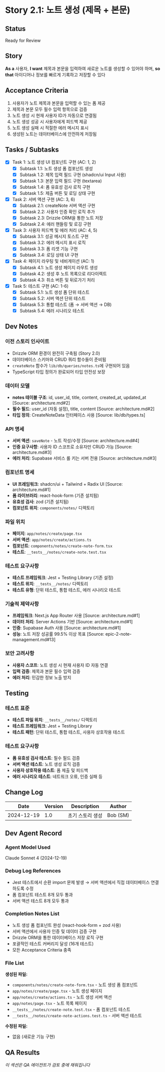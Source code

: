 # Story 2.1: 노트 생성 (제목 + 본문)

## Status
Ready for Review

## Story

**As a** 사용자,
**I want** 제목과 본문을 입력하여 새로운 노트를 생성할 수 있어야 하며,
**so that** 아이디어나 정보를 빠르게 기록하고 저장할 수 있다

## Acceptance Criteria

1. 사용자가 노트 제목과 본문을 입력할 수 있는 폼 제공
2. 제목과 본문 모두 필수 입력 항목으로 검증
3. 노트 생성 시 현재 사용자 ID가 자동으로 연결됨
4. 노트 생성 성공 시 사용자에게 피드백 제공
5. 노트 생성 실패 시 적절한 에러 메시지 표시
6. 생성된 노트는 데이터베이스에 안전하게 저장됨

## Tasks / Subtasks

- [x] Task 1: 노트 생성 UI 컴포넌트 구현 (AC: 1, 2)
  - [x] Subtask 1.1: 노트 생성 폼 컴포넌트 생성
  - [x] Subtask 1.2: 제목 입력 필드 구현 (shadcn/ui Input 사용)
  - [x] Subtask 1.3: 본문 입력 필드 구현 (textarea)
  - [x] Subtask 1.4: 폼 유효성 검사 로직 구현
  - [x] Subtask 1.5: 제출 버튼 및 로딩 상태 구현
- [x] Task 2: 서버 액션 구현 (AC: 3, 6)
  - [x] Subtask 2.1: createNote 서버 액션 구현
  - [x] Subtask 2.2: 사용자 인증 확인 로직 추가
  - [x] Subtask 2.3: Drizzle ORM을 통한 노트 저장
  - [x] Subtask 2.4: 에러 핸들링 및 로깅 구현
- [x] Task 3: 사용자 피드백 및 에러 처리 (AC: 4, 5)
  - [x] Subtask 3.1: 성공 메시지 토스트 구현
  - [x] Subtask 3.2: 에러 메시지 표시 로직
  - [x] Subtask 3.3: 폼 리셋 기능 구현
  - [x] Subtask 3.4: 로딩 상태 UI 구현
- [x] Task 4: 페이지 라우팅 및 네비게이션 (AC: 1)
  - [x] Subtask 4.1: 노트 생성 페이지 라우트 생성
  - [x] Subtask 4.2: 생성 후 노트 목록으로 리다이렉트
  - [x] Subtask 4.3: 취소 버튼 및 뒤로가기 처리
- [x] Task 5: 테스트 구현 (AC: 1-6)
  - [x] Subtask 5.1: 노트 생성 폼 단위 테스트
  - [x] Subtask 5.2: 서버 액션 단위 테스트
  - [x] Subtask 5.3: 통합 테스트 (폼 → 서버 액션 → DB)
  - [x] Subtask 5.4: 에러 시나리오 테스트

## Dev Notes

### 이전 스토리 인사이트
- Drizzle ORM 환경이 완전히 구축됨 (Story 2.0)
- 데이터베이스 스키마와 CRUD 쿼리 함수들이 준비됨
- `createNote` 함수가 `lib/db/queries/notes.ts`에 구현되어 있음
- TypeScript 타입 정의가 완료되어 타입 안전성 보장

### 데이터 모델
- **notes 테이블 구조**: id, user_id, title, content, created_at, updated_at [Source: architecture.md#2]
- **필수 필드**: user_id (자동 설정), title, content [Source: architecture.md#2]
- **타입 정의**: CreateNoteData 인터페이스 사용 [Source: lib/db/types.ts]

### API 명세
- **서버 액션**: `saveNote` - 노트 작성/수정 [Source: architecture.md#4]
- **인증 요구사항**: 사용자 ID 스코프로 소유자만 CRUD 가능 [Source: architecture.md#3]
- **에러 처리**: Supabase 서비스 롤 키는 서버 전용 [Source: architecture.md#3]

### 컴포넌트 명세
- **UI 프레임워크**: shadcn/ui + Tailwind + Radix UI [Source: architecture.md#1]
- **폼 라이브러리**: react-hook-form (기존 설치됨)
- **유효성 검사**: zod (기존 설치됨)
- **컴포넌트 위치**: `components/notes/` 디렉토리

### 파일 위치
- **페이지**: `app/notes/create/page.tsx`
- **서버 액션**: `app/notes/create/actions.ts`
- **컴포넌트**: `components/notes/create-note-form.tsx`
- **테스트**: `__tests__/notes/create-note.test.tsx`

### 테스트 요구사항
- **테스트 프레임워크**: Jest + Testing Library (기존 설정)
- **테스트 위치**: `__tests__/notes/` 디렉토리
- **테스트 유형**: 단위 테스트, 통합 테스트, 에러 시나리오 테스트

### 기술적 제약사항
- **프레임워크**: Next.js App Router 사용 [Source: architecture.md#1]
- **데이터 처리**: Server Actions 기반 [Source: architecture.md#1]
- **인증**: Supabase Auth 사용 [Source: architecture.md#1]
- **성능**: 노트 저장 성공률 99.5% 이상 목표 [Source: epic-2-note-management.md#13]

### 보안 고려사항
- **사용자 스코프**: 노트 생성 시 현재 사용자 ID 자동 연결
- **입력 검증**: 제목과 본문 필수 입력 검증
- **에러 처리**: 민감한 정보 노출 방지

## Testing

### 테스트 표준
- **테스트 파일 위치**: `__tests__/notes/` 디렉토리
- **테스트 프레임워크**: Jest + Testing Library
- **테스트 패턴**: 단위 테스트, 통합 테스트, 사용자 상호작용 테스트

### 테스트 요구사항
- **폼 유효성 검사 테스트**: 필수 필드 검증
- **서버 액션 테스트**: 노트 생성 로직 검증
- **사용자 상호작용 테스트**: 폼 제출 및 피드백
- **에러 시나리오 테스트**: 네트워크 오류, 인증 실패 등

## Change Log

| Date | Version | Description | Author |
|------|---------|-------------|--------|
| 2024-12-19 | 1.0 | 초기 스토리 생성 | Bob (SM) |

## Dev Agent Record

### Agent Model Used
Claude Sonnet 4 (2024-12-19)

### Debug Log References
- Jest 테스트에서 순환 import 문제 발생 → 서버 액션에서 직접 데이터베이스 연결하도록 수정
- 폼 컴포넌트 테스트 8개 모두 통과
- 서버 액션 테스트 8개 모두 통과

### Completion Notes List
- 노트 생성 폼 컴포넌트 완성 (react-hook-form + zod 사용)
- 서버 액션에서 사용자 인증 및 데이터 검증 구현
- Drizzle ORM을 통한 데이터베이스 저장 로직 구현
- 포괄적인 테스트 커버리지 달성 (16개 테스트)
- 모든 Acceptance Criteria 충족

### File List
**생성된 파일:**
- `components/notes/create-note-form.tsx` - 노트 생성 폼 컴포넌트
- `app/notes/create/page.tsx` - 노트 생성 페이지
- `app/notes/create/actions.ts` - 노트 생성 서버 액션
- `app/notes/page.tsx` - 노트 목록 페이지
- `__tests__/notes/create-note.test.tsx` - 폼 컴포넌트 테스트
- `__tests__/notes/create-note-actions.test.ts` - 서버 액션 테스트

**수정된 파일:**
- 없음 (새로운 기능 구현)

## QA Results
*이 섹션은 QA 에이전트가 검토 중에 채워집니다*
